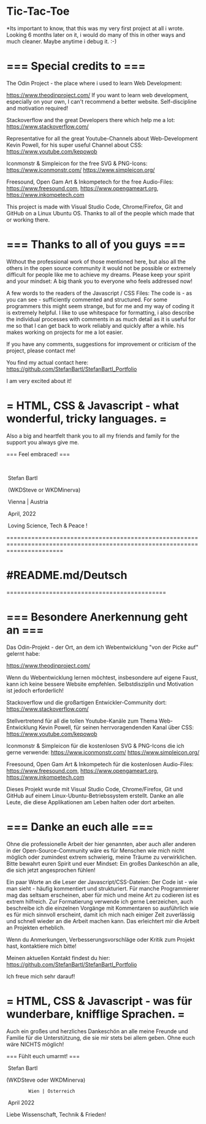 # Tic-Tac-Toe
*Its important to know, that this was my very first project at all i wrote. Looking 6 months later on it, i would do many of this in other ways and much cleaner. Maybe anytime i debug it. :-)

# === Special credits to ===

The Odin Project - the place where i used to learn Web Development: 

https://www.theodinproject.com/
If you want to learn web development, especially on your own, I can't recommend a better website. Self-discipline and motivation required!

Stackoverflow and the great Developers there which help me a lot:
https://www.stackoverflow.com/

Representative for all the great Youtube-Channels about Web-Development Kevin Powell, for his super useful
Channel about  CSS:
https://www.youtube.com/kepowob

Iconmonstr & Simpleicon for the free SVG & PNG-Icons:
https://www.iconmonstr.com/    https://www.simpleicon.org/

Freesound, Open Gam Art &  Inkompetech for the free Audio-Files:
https://www.freesound.com, https://www.opengameart.org, https://www.inkompetech.com

This project is made with Visual Studio Code, Chrome/Firefox, Git and GitHub on a Linux Ubuntu OS.
Thanks to all of the people which made that or working there.

# === Thanks to all of you guys ===
Without the professional work of those mentioned here, but also all the others in the open source community
it would not be possible or extremely difficult for people like me to achieve my dreams. Please keep your spirit and your mindset: A big thank you to everyone who feels addressed now!

A few words to the readers of the Javascript / CSS Files: 
The code is - as you can see - sufficiently commented and structured. For some programmers this might seem strange, but for me and my way of coding it is extremely helpful. I like to use whitespace for formatting, i also describe the individual processes with comments in as much detail as it is useful for me so that I can get back to work reliably and quickly after a while. his makes working on projects for me a lot easier.

If you have any comments, suggestions for improvement or criticism of the project, please contact me! 

You find my actual contact here: https://github.com/StefanBartl/StefanBartl_Portfolio

I am very excited about it!

# = HTML, CSS & Javascript - what wonderful, tricky languages. =

Also a big and heartfelt thank you to all my friends and family for the support you always give me. 

=== Feel embraced! ===

​		

​					Stefan Bartl

​		(WKDSteve or WKDMinerva)

​				Vienna | Austria

​					April, 2022

​	Loving Science, Tech & Peace !

============================================================================================================================

#  #README.md/Deutsch

=============================================

# === Besondere Anerkennung geht an ===

Das Odin-Projekt - der Ort, an dem ich Webentwicklung "von der Picke auf" gelernt habe:

https://www.theodinproject.com/

Wenn du Webentwicklung lernen möchtest, insbesondere auf eigene Faust, kann ich keine bessere Website empfehlen. Selbstdisziplin und Motivation ist jedoch erforderlich!

Stackoverflow und die großartigen Entwickler-Community dort:
https://www.stackoverflow.com/

Stellvertretend für all die tollen Youtube-Kanäle zum Thema Web-Entwicklung Kevin Powell, für seinen herrvoragendenden
Kanal über CSS:
https://www.youtube.com/kepowob

Iconmonstr & Simpleicon für die kostenlosen SVG & PNG-Icons die ich gerne verwende:
https://www.iconmonstr.com/ https://www.simpleicon.org/

Freesound, Open Gam Art & Inkompetech für die kostenlosen Audio-Files:
https://www.freesound.com, https://www.opengameart.org, https://www.inkompetech.com

Dieses Projekt wurde mit Visual Studio Code, Chrome/Firefox, Git und GitHub auf einem Linux-Ubuntu-Betriebssystem erstellt.
Danke an alle Leute, die diese Applikationen am Leben halten oder dort arbeiten.

# === Danke an euch alle ===

Ohne die professionelle Arbeit der hier genannten, aber auch aller anderen in der Open-Source-Community
wäre es für Menschen wie mich nicht möglich oder zumindest extrem schwierig, meine Träume zu verwirklichen. Bitte bewahrt euren  Spirit und euer Mindset: Ein großes Dankeschön an alle, die sich jetzt angesprochen fühlen!

Ein paar Worte an die Leser der Javascript/CSS-Dateien:
Der Code ist - wie man sieht - häufig kommentiert und strukturiert. Für manche Programmierer mag das seltsam erscheinen, aber für mich und meine Art zu codieren ist es extrem hilfreich. Zur Formatierung verwende ich gerne Leerzeichen, auch beschreibe ich die einzelnen Vorgänge mit Kommentaren so ausführlich wie es für mich sinnvoll erscheint, damit ich mich nach einiger Zeit zuverlässig und schnell wieder an die Arbeit machen kann. Das erleichtert mir die Arbeit an Projekten erheblich.

Wenn du Anmerkungen, Verbesserungsvorschläge oder Kritik zum Projekt hast, kontaktiere mich bitte!

Meinen aktuellen Kontakt findest du hier: https://github.com/StefanBartl/StefanBartl_Portfolio

Ich freue mich sehr darauf!

# = HTML, CSS & Javascript - was für wunderbare, knifflige Sprachen. =

Auch ein großes und herzliches Dankeschön an alle meine Freunde und Familie für die Unterstützung, die sie mir stets bei allem geben. Ohne euch wäre NICHTS möglich!

=== Fühlt euch umarmt! ===



​				Stefan Bartl

 (WKDSteve oder WKDMinerva)

 			Wien | Österreich

​				April 2022

Liebe Wissenschaft, Technik & Frieden!